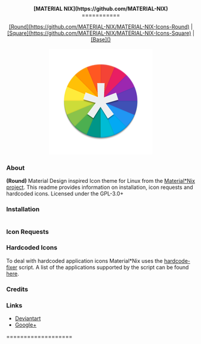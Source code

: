 <p align="center">
  <b> [MATERIAL NIX](https://github.com/MATERIAL-NIX) </b><br>
===========

<p align="center">
  <a href="#">[Round](https://github.com/MATERIAL-NIX/MATERIAL-NIX-Icons-Round)</a> |
  <a href="#">[Square](https://github.com/MATERIAL-NIX/MATERIAL-NIX-Icons-Square)</a> |
  <a href="#">[Base]()</a>
  <br><br>
  <img src="https://github.com/MATERIAL-NIX/Resources/blob/master/Images/Material-Nix-Logo.png">

### About
<b>(Round)</b> Material Design inspired Icon theme for Linux from the [Material*Nix project](https://github.com/MATERIAL-NIX). This readme provides information on installation, icon requests and hardcoded icons. Licensed under the GPL-3.0+

### Installation

```bash
```

### Icon Requests

### Hardcoded Icons
To deal with hardcoded application icons Material*Nix uses the [hardcode-fixer](https://github.com/Foggalong/hardcode-fixer) script. A list of the applications supported by the script can be found [here](https://github.com/Foggalong/hardcode-fixer/wiki/App-Support).

### Credits

### Links
  * [Deviantart](http://le-3.deviantart.com/)
  * [Google+](https://plus.google.com/u/0/communities/103720848213793037553)

===================
